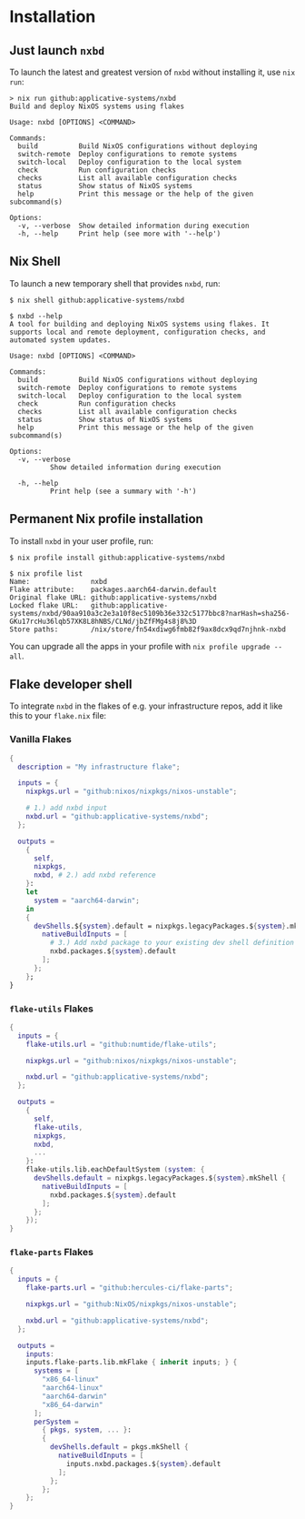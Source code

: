 # Installation

## Just launch `nxbd`

To launch the latest and greatest version of `nxbd` without installing it,
use `nix run`:

```console
> nix run github:applicative-systems/nxbd
Build and deploy NixOS systems using flakes

Usage: nxbd [OPTIONS] <COMMAND>

Commands:
  build          Build NixOS configurations without deploying
  switch-remote  Deploy configurations to remote systems
  switch-local   Deploy configuration to the local system
  check          Run configuration checks
  checks         List all available configuration checks
  status         Show status of NixOS systems
  help           Print this message or the help of the given subcommand(s)

Options:
  -v, --verbose  Show detailed information during execution
  -h, --help     Print help (see more with '--help')
```

## Nix Shell

To launch a new temporary shell that provides `nxbd`, run:

```console
$ nix shell github:applicative-systems/nxbd

$ nxbd --help
A tool for building and deploying NixOS systems using flakes. It supports local and remote deployment, configuration checks, and automated system updates.

Usage: nxbd [OPTIONS] <COMMAND>

Commands:
  build          Build NixOS configurations without deploying
  switch-remote  Deploy configurations to remote systems
  switch-local   Deploy configuration to the local system
  check          Run configuration checks
  checks         List all available configuration checks
  status         Show status of NixOS systems
  help           Print this message or the help of the given subcommand(s)

Options:
  -v, --verbose
          Show detailed information during execution

  -h, --help
          Print help (see a summary with '-h')
```

## Permanent Nix profile installation

To install `nxbd` in your user profile, run:

```console
$ nix profile install github:applicative-systems/nxbd

$ nix profile list
Name:               nxbd
Flake attribute:    packages.aarch64-darwin.default
Original flake URL: github:applicative-systems/nxbd
Locked flake URL:   github:applicative-systems/nxbd/90aa910a3c2e3a10f8ec5109b36e332c5177bbc8?narHash=sha256-GKu17rcHu36lqb57XK8L8hNBS/CLNd/jbZfFMg4s8j8%3D
Store paths:        /nix/store/fn54xdiwg6fmb82f9ax8dcx9qd7njhnk-nxbd
```

You can upgrade all the apps in your profile with `nix profile upgrade --all`.

## Flake developer shell

To integrate `nxbd` in the flakes of e.g. your infrastructure repos, add it like
this to your `flake.nix` file:

### Vanilla Flakes

```nix
{
  description = "My infrastructure flake";

  inputs = {
    nixpkgs.url = "github:nixos/nixpkgs/nixos-unstable";

    # 1.) add nxbd input
    nxbd.url = "github:applicative-systems/nxbd";
  };

  outputs =
    {
      self,
      nixpkgs,
      nxbd, # 2.) add nxbd reference
    }:
    let
      system = "aarch64-darwin";
    in
    {
      devShells.${system}.default = nixpkgs.legacyPackages.${system}.mkShell {
        nativeBuildInputs = [
          # 3.) Add nxbd package to your existing dev shell definition
          nxbd.packages.${system}.default
        ];
      };
    };
}
```

### `flake-utils` Flakes

```nix
{
  inputs = {
    flake-utils.url = "github:numtide/flake-utils";

    nixpkgs.url = "github:nixos/nixpkgs/nixos-unstable";

    nxbd.url = "github:applicative-systems/nxbd";
  };

  outputs =
    {
      self,
      flake-utils,
      nixpkgs,
      nxbd,
      ...
    }:
    flake-utils.lib.eachDefaultSystem (system: {
      devShells.default = nixpkgs.legacyPackages.${system}.mkShell {
        nativeBuildInputs = [
          nxbd.packages.${system}.default
        ];
      };
    });
}
```

### `flake-parts` Flakes

```nix
{
  inputs = {
    flake-parts.url = "github:hercules-ci/flake-parts";

    nixpkgs.url = "github:NixOS/nixpkgs/nixos-unstable";

    nxbd.url = "github:applicative-systems/nxbd";
  };

  outputs =
    inputs:
    inputs.flake-parts.lib.mkFlake { inherit inputs; } {
      systems = [
        "x86_64-linux"
        "aarch64-linux"
        "aarch64-darwin"
        "x86_64-darwin"
      ];
      perSystem =
        { pkgs, system, ... }:
        {
          devShells.default = pkgs.mkShell {
            nativeBuildInputs = [
              inputs.nxbd.packages.${system}.default
            ];
          };
        };
    };
}
```
